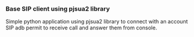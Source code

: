 ### Base SIP client using pjsua2 library

Simple python application using pjsua2 library to connect with an account SIP adb permit to receive call and answer them from console.
